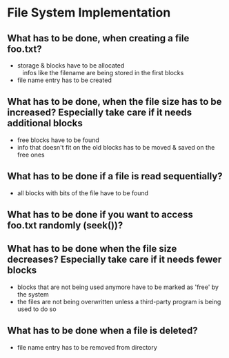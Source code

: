 # File System Implementation
## What has to be done, when creating a file foo.txt?
- storage & blocks have to be allocated
<br>&nbsp;&nbsp;&nbsp;infos like the filename are being stored in the first blocks 
- file name entry has to be created
## What has to be done, when the file size has to be increased? Especially take care if it needs additional blocks
- free blocks have to be found
- info that doesn't fit on the old blocks has to be moved & saved on the free ones
## What has to be done if a file is read sequentially?
- all blocks with bits of the file have to be found
## What has to be done if you want to access foo.txt randomly (seek())?
## What has to be done when the file size decreases? Especially take care if it needs fewer blocks
- blocks that are not being used anymore have to be marked as 'free' by the system
- the files are not being overwritten unless a third-party program is being used to do so
## What has to be done when a file is deleted?
- file name entry has to be removed from directory

